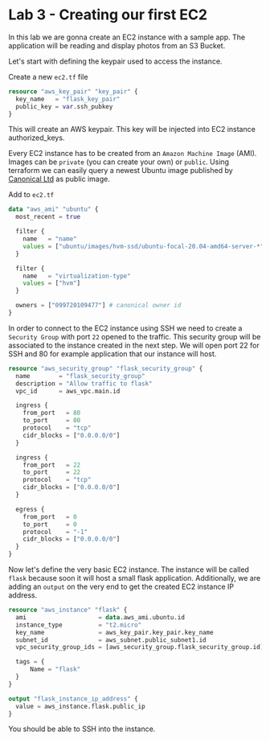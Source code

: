 # Lab 3 - Creating our first EC2

In this lab we are gonna create an EC2 instance with a sample app. The application will be reading and display photos from an S3 Bucket.

Let's start with defining the keypair used to access the instance.

Create a new `ec2.tf` file

```terraform
resource "aws_key_pair" "key_pair" {
  key_name   = "flask_key_pair"
  public_key = var.ssh_pubkey
}
```

This will create an AWS keypair. This key will be injected into EC2 instance authorized_keys.

Every EC2 instance has to be created from an `Amazon Machine Image` (AMI). Images can be `private` (you can create your own) or `public`. Using terraform we can easily query a newest Ubuntu image published by [Canonical Ltd](https://canonical.com/) as public image.

Add to `ec2.tf`

```terraform
data "aws_ami" "ubuntu" {
  most_recent = true

  filter {
    name   = "name"
    values = ["ubuntu/images/hvm-ssd/ubuntu-focal-20.04-amd64-server-*"]
  }

  filter {
    name   = "virtualization-type"
    values = ["hvm"]
  }

  owners = ["099720109477"] # canonical owner id
}
```

In order to connect to the EC2 instance using SSH we need to create a `Security Group` with port `22` opened to the traffic. This security group will be associated to the instance created in the next step. We will open port 22 for SSH and 80 for example application that our instance will host.

```terraform
resource "aws_security_group" "flask_security_group" {
  name        = "flask_security_group"
  description = "Allow traffic to flask"
  vpc_id      = aws_vpc.main.id

  ingress {
    from_port   = 80
    to_port     = 80
    protocol    = "tcp"
    cidr_blocks = ["0.0.0.0/0"]
  }

  ingress {
    from_port   = 22
    to_port     = 22
    protocol    = "tcp"
    cidr_blocks = ["0.0.0.0/0"]
  }

  egress {
    from_port   = 0
    to_port     = 0
    protocol    = "-1"
    cidr_blocks = ["0.0.0.0/0"]
  }
}
```

Now let's define the very basic EC2 instance. The instance will be called `flask` because soon it will host a small flask application. Additionally, we are adding an `output` on the very end to get the created EC2 instance IP address.

```terraform
resource "aws_instance" "flask" {
  ami                    = data.aws_ami.ubuntu.id
  instance_type          = "t2.micro"
  key_name               = aws_key_pair.key_pair.key_name
  subnet_id              = aws_subnet.public_subnet1.id
  vpc_security_group_ids = [aws_security_group.flask_security_group.id]

  tags = {
      Name = "flask"
  }
}

output "flask_instance_ip_address" {
  value = aws_instance.flask.public_ip
}
```

You should be able to SSH into the instance.